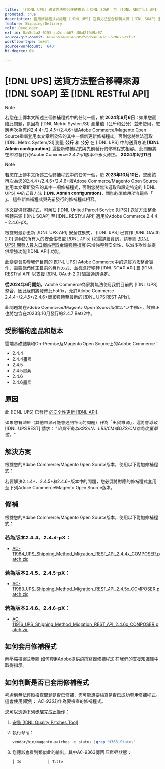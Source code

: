 ```yaml
---
title: 『[!DNL UPS] 送貨方法整合移轉來源 [!DNL SOAP] 至 [!DNL RESTful API]『
promoted: true
description: 套用修補程式以處理 [!DNL UPS] 送貨方法整合移轉來源 [!DNL SOAP] 至 [!DNL RESTful API] 適用於Adobe Commerce 2.4.4 - 2.4.6-pX。
feature: Shipping/Delivery
role: Developer
exl-id: 8ab5d4a8-0155-4b2c-ab67-d0bd2f949a07
source-git-commit: 6694bb1e041e6285f5bd5a05a1c37b7062521f52
workflow-type: tm+mt
source-wordcount: '640'
ht-degree: 0%

---
```


# [!DNL UPS] 送貨方法整合移轉來源 [!DNL SOAP] 至 [!DNL RESTful API]

>[!NOTE]
>
>若您在上傳本文所述三個修補程式中的任何一個，於 **2024年6月6日**：如果您面臨此問題，原因為 [!DNL Metric System/SI] 測量值（公斤和公分）並未使用，您應再次為您的2.4.4+/2.4.5+/2.4.6+版Adobe Commerce/Magento Open Source重新套用本文章所發佈的其中一個新更新修補程式，否則您將無法選取 [!DNL Metric System/SI] 測量 **公斤** 和 **公分** 在 [!DNL UPS] 中的送貨方法 **[!DNL Admin configuration]**. 這些新修補程式與先前發行的修補程式相容。 此問題將在即將發行的Adobe Commerce 2.4.7-p1版本中永久修正。 **2024年6月11日**.

>[!NOTE]
>
>若您在上傳本文所述三個修補程式中的任何一個，於 **2023年10月10日**，您應該再次為您的2.4.4+/2.4.5+/2.4.6+版Adobe Commerce/Magento Open Source套用本文章所發佈的其中一項修補程式，否則您將無法選取和設定特定的 [!DNL UPS] 中的送貨方法 **[!DNL Admin configuration]**，而您必須啟用所有這些「 」。 這些新修補程式與先前發行的修補程式相容。

本文提供修補程式，可解決 [!DNL United Parcel Service (UPS)] 送貨方法整合移轉來源 [!DNL SOAP] 至 [!DNL RESTful API] 適用於Adobe Commerce 2.4.4 - 2.4.6-pX。

根據的最新更新 [!DNL UPS API] 安全性模式， [!DNL UPS] 已實作 [!DNL OAuth 2.0] 適用於所有人的安全性模型 [!DNL APIs] (如需詳細資訊，請參閱 [[!DNL UPS] 開發人員入口網站存取金鑰移轉指南](https://developer.ups.com/oauth-developer-guide?loc=en_US&amp;sp_rid=NTA5MzQ1OTE2NjEyS0&amp;sp_mid=72989914))來增強整體安全性，以減少欺詐並提供增強功能 [!DNL API] 功能。

此變更會影響我們目前的 [!DNL UPS] Adobe Commerce中的送貨方法整合實作，需要我們修正目前的實作方式，並從進行移轉 [!DNL SOAP API] 至 [!DNL RESTful API] 以支援 [!DNL OAuth 2.0] 驗證通訊協定。

**從2024年6月開始**，Adobe Commerce商家將無法使用我們目前的 [!DNL UPS] 整合，因此我們將發佈此Hotfix，允許Adobe Commerce 2.4.4+/2.4.5+/2.4.6+商家移轉至最新的 [!DNL UPS REST APIs].

此問題將在Adobe Commerce/Magento Open Source版本2.4.7中修正，該修正也將包含在2023年10月發行的2.4.7 Beta2中。

## 受影響的產品和版本

雲端基礎結構和On-Premise及Magento Open Source上的Adobe Commerce：

* 2.4.4
* 2.4.4畫素
* 2.4.5
* 2.4.5畫素
* 2.4.6
* 2.4.6畫素

## 原因

此 [!DNL UPS] 已發行 [的安全性更新 [!DNL API]](https://developer.ups.com/oauth-developer-guide?loc=en_US&amp;sp_rid=NTA5MzQ1OTE2NjEyS0&amp;sp_mid=72989914).

如果您有歐盟（其他來源可能會遇到相同的問題）作為「出貨來源」，這將會導致 [!DNL UPS REST] 請求： &quot;*出貨不能以KGS/IN、LBS/CM或OZS/CM作為度量單位。*&quot;

## 解決方案

根據您的Adobe Commerce/Magento Open Source版本，使用以下附加修補程式：

若要解決2.4.4+、2.4.5+和2.4.6+版本中的問題，您必須將對應的修補程式套用至下列Adobe Commerce/Magento Open Source版本。

## 修補

根據您的Adobe Commerce/Magento Open Source版本，使用以下附加修補程式：

### 若為版本2.4.4、2.4.4-pX：

* [AC-11984_UPS_Shipping_Method_Migration_REST_API_2.4.4x_COMPOSER.patch.zip](assets/AC-11984_UPS_Shipping_Method_Migration_REST_API_2.4.4x_COMPOSER.patch.zip)

### 若為版本2.4.5、2.4.5-pX：

* [AC-11983_UPS_Shipping_Method_Migration_REST_API_2.4.5x_COMPOSER.patch.zip](assets/AC-11983_UPS_Shipping_Method_Migration_REST_API_2.4.5x_COMPOSER.patch.zip)

### 若為版本2.4.6、2.4.6-pX：

* [AC-11916_UPS_Shipping_Method_Migration_REST_API_2.4.6x_COMPOSER.patch.zip](assets/AC-11916_UPS_Shipping_Method_Migration_REST_API_2.4.6x_COMPOSER.patch.zip)

## 如何套用修補程式

解壓縮檔案並參閱 [如何套用Adobe提供的撰寫器修補程式](https://experienceleague.adobe.com/docs/commerce-knowledge-base/kb/how-to/how-to-apply-a-composer-patch-provided-by-magento.html) 在我們的支援知識庫中取得指示。

## 如何判斷是否已套用修補程式

考慮到無法輕鬆檢查問題是否已修補，您可能想要檢查是否已成功套用修補程式。 這會使用(範例： *AC-9363*)作為要檢查的修補程式。

<u>您可以透過下列步驟完成此操作</u>：

1. [安裝 [!DNL Quality Patches Tool]](https://experienceleague.adobe.com/docs/commerce-operations/tools/quality-patches-tool/usage.html).
1. 執行命令：

   ```bash
   vendor/bin/magento-patches -n status |grep "9363|Status"
   ```

1. 您應該會看到類似此的輸出，其中AC-9363傳回 *已套用* 狀態：

   ```bash
   ║ Id            │ Title                                                        │ Category        │ Origin                 │ Status      │ Details                                          ║ ║ N/A           │ ../m2-hotfixes/AC-9363_USPS_Ground_Advantage_shipping_method_COMPOSER_patch.patch      │ Other           │ Local                  │ Applied     │ Patch type: Custom                                
   ```
